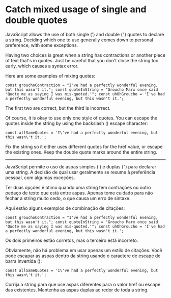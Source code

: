 # Catch mixed usage of single and double quotes

JavaScript allows the use of both single (') and double (") quotes to declare a string. Deciding which one to use generally comes down to personal preference, with some exceptions.

Having two choices is great when a string has contractions or another piece of text that's in quotes. Just be careful that you don't close the string too early, which causes a syntax error.

Here are some examples of mixing quotes:

`const grouchoContraction = "I've had a perfectly wonderful evening, but this wasn't it.";
const quoteInString = "Groucho Marx once said 'Quote me as saying I was mis-quoted.'";
const uhOhGroucho = 'I've had a perfectly wonderful evening, but this wasn't it.';`

The first two are correct, but the third is incorrect.

Of course, it is okay to use only one style of quotes. You can escape the quotes inside the string by using the backslash (\) escape character:

`const allSameQuotes = 'I\'ve had a perfectly wonderful evening, but this wasn\'t it.';`

Fix the string so it either uses different quotes for the href value, or escape the existing ones. Keep the double quote marks around the entire string.

---

JavaScript permite o uso de aspas simples (') e duplas (") para declarar uma string. A decisão de qual usar geralmente se resume à preferência pessoal, com algumas exceções.

Ter duas opções é ótimo quando uma string tem contrações ou outro pedaço de texto que está entre aspas. Apenas tome cuidado para não fechar a string muito cedo, o que causa um erro de sintaxe.

Aqui estão alguns exemplos de combinação de citações:

`const grouchoContraction = "I've had a perfectly wonderful evening, but this wasn't it.";
const quoteInString = "Groucho Marx once said 'Quote me as saying I was mis-quoted.'";
const uhOhGroucho = 'I've had a perfectly wonderful evening, but this wasn't it.';`


Os dois primeiros estão corretos, mas o terceiro está incorreto.

Obviamente, não há problema em usar apenas um estilo de citações. Você pode escapar as aspas dentro da string usando o caractere de escape de barra invertida (\):

`const allSameQuotes = 'I\'ve had a perfectly wonderful evening, but this wasn\'t it.';`

Corrija a string para que use aspas diferentes para o valor href ou escape das existentes. Mantenha as aspas duplas ao redor de toda a string.

